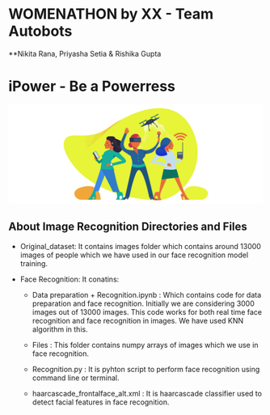 # WOMENATHON by XX - Team Autobots
**Nikita Rana, Priyasha Setia & Rishika Gupta

# iPower - Be a Powerress
![](undraw_connected_8wvi.png)
## About Image Recognition Directories and Files
- Original_dataset:
It contains images folder which contains around 13000 images of people which we have used in our face recognition model training.

- Face Recognition:
It conatins:
  - Data preparation + Recognition.ipynb : Which contains code  for data preparation and face recognition. Initially we are considering 3000 images out of 13000 images. This code works for both real time face recognition and face recognition in images. We have used KNN algorithm in this.
  
  - Files : This folder contains numpy arrays of images which we use in face recognition.
 
  - Recognition.py : It is pyhton script to perform face recognition using command line or terminal.
  
  - haarcascade_frontalface_alt.xml : It is haarcascade classifier used to detect facial features in face recognition.


